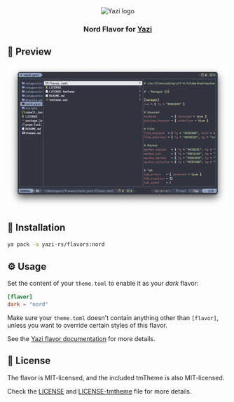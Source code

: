 <div align="center">
  <img src="https://github.com/sxyazi/yazi/blob/main/assets/logo.png?raw=true" alt="Yazi logo" width="20%">
</div>

<h3 align="center">
	Nord Flavor for <a href="https://github.com/sxyazi/yazi">Yazi</a>
</h3>

## 👀 Preview

<img src="preview.png" width="600" />

## 🎨 Installation

```sh
ya pack -a yazi-rs/flavors:nord
```

## ⚙️ Usage

Set the content of your `theme.toml` to enable it as your _dark_ flavor:

```toml
[flavor]
dark = "nord"
```

Make sure your `theme.toml` doesn't contain anything other than `[flavor]`, unless you want to override certain styles of this flavor.

See the [Yazi flavor documentation](https://yazi-rs.github.io/docs/flavors/overview) for more details.

## 📜 License

The flavor is MIT-licensed, and the included tmTheme is also MIT-licensed.

Check the [LICENSE](LICENSE) and [LICENSE-tmtheme](LICENSE-tmtheme) file for more details.
